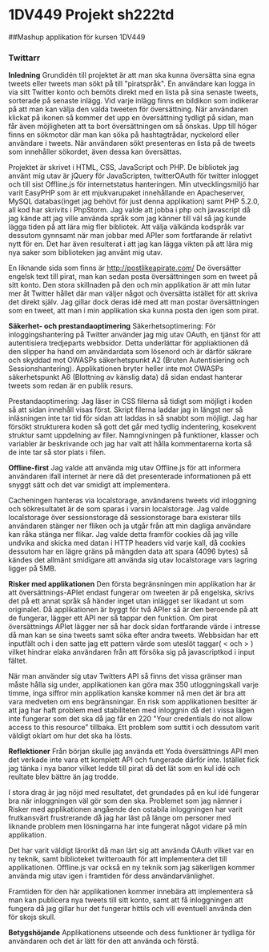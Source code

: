 # 1DV449 Projekt sh222td 

##Mashup applikation för kursen 1DV449

### Twittarr

<strong>Inledning</strong>
Grundidén till projektet är att man ska kunna översätta sina egna tweets eller tweets man sökt på till "piratspråk". En användare kan logga in via sitt Twitter konto och bemöts direkt med en lista på sina senaste tweets, sorterade på senaste inlägg. Vid varje inlägg finns en bildikon som indikerar på att man kan välja den valda tweeten för översättning. När användaren klickat på ikonen så kommer det upp en översättning tydligt på sidan, man får även möjligheten att ta bort översättningen om så önskas. Upp till höger finns en sökmotor där man kan söka på hashtagtrådar, nyckelord eller användare i tweets. När användaren sökt presenteras en lista på de tweets som innehåller sökordet, även dessa kan översättas.

Projektet är skrivet i HTML, CSS, JavaScript och PHP. De bibliotek jag använt mig utav är jQuery för JavaScripten, twitterOAuth för twitter inlogget och till sist Offline.js för internetstatus hanteringen. Min utvecklingsmiljö har varit EasyPHP som är ett mjukvarupaket innehållande en Apacheserver, MySQL databas(inget jag behövt för just denna applikation) samt PHP 5.2.0, all kod har skrivits i PhpStorm. Jag valde att jobba i php och javascript då jag kände att jag ville använda språk som jag känner till väl så jag kunde lägga tiden på att lära mig fler bibliotek. Att välja välkända kodspråk var dessutom gynnsamt när man jobbar med APIer som fortfarande är relativt nytt för en. Det har även resulterat i att jag kan lägga vikten på att lära mig nya saker som biblioteken jag använt mig utav.

En liknande sida som finns är http://postlikeapirate.com/ De översätter engelsk text till pirat, man kan sedan posta översättningen som en tweet på sitt konto. Den stora skillnaden på den och min applikation är att min lutar mer åt Twitter hållet där man väljer något och översätta istället för att skriva det direkt själv. Jag gillar dock deras idé med att man postar översättningen som en tweet, att man i min applikation ska kunna posta den igen som pirat. 

<strong>Säkerhet- och prestandaoptimering</strong>
Säkerhetsoptimering: För inloggingshantering på Twitter använder jag mig utav OAuth, en tjänst för att autentisiera tredjeparts webbsidor. Detta underlättar för appliaktionen då den slipper ha hand om användardata som lösenord och är därför säkrare och skyddad mot OWASPs säkerhetspunkt A2 (Bruten Autentisiering och Sessionshantering). Applikationen bryter heller inte mot OWASPs säkerhetspunkt A6 (Blottning av känslig data) då sidan endast hanterar tweets som redan är en publik resurs.

Prestandaoptimering: Jag läser in CSS filerna så tidigt som möjligt i koden så att sidan innehåll visas först. Skript filerna laddar jag in längst ner så inläsningen inte tar tid för sidan att laddas in så snabbt som möjligt. 
Jag har försökt strukturera koden så gott det går med tydlig indentering, kosekvent struktur samt uppdelning av filer. Namngivningen på funktioner, klasser och variabler är beskrivande och jag har valt att hålla kommentarerna korta så de inte tar så stor plats i filen.

<strong>Offline-first</strong>
Jag valde att använda mig utav Offline.js för att informera användaren ifall internet är nere då det presenterade informationen på ett snyggt sätt och det var smidigt att implementera.

Cacheningen hanteras via localstorage, användarens tweets vid inloggning och sökresultatet är de som sparas i varsin localstorage. Jag valde localstorage över sessionstorage då sessionstorage bara existerar tills användaren stänger ner fliken och ja utgår från att min dagliga användare kan råka stänga ner flikar. Jag valde detta framför cookies då jag ville undvika and skicka med datan i HTTP headers vid varje kall, då cookies dessutom har en lägre gräns på mängden data att spara (4096 bytes) så kändes det allmänt smidigare att använda sig utav localstorage vars lagring ligger på 5MB.

<strong>Risker med applikationen</strong>
Den första begränsningen min applikation har är att översättnings-APIet endast fungerar om tweeten är på engelska, skrivs det på ett annat språk så händer inget utan inlägget ser likadant ut som originalet.
Då applikationen är byggt för två APIer så är den beroende på att de fungerar, lägger ett API ner så tappar den funktion. Om pirat översättnings APIet lägger ner så har dock sidan fortfarande värde i intresse då man kan se sina tweets samt söka efter andra tweets.
Webbsidan har ett inputfält och i den satte jag ett pattern värde som uteslöt taggar( < och > ) vilket hindrar elaka användaren från att försöka sig på javascriptkod i input fältet.

När man använder sig utav Twitters API så finns det vissa gränser man måste hålla sig under, applikationen kan göra max 350 utloggningskall varje timme, inga siffror min applikation kanske kommer nå men det är bra att vara medveten om ens begränsningar.
En risk som applikationen besitter är att jag har haft problem med stabiliteten med inloggnin då det i vissa lägen inte fungerar som det ska då jag får en 220 "Your credentials do not allow access to this resource" tillbaka. Ett problem som suttit i och dessutom varit väldigt oklart om hur det ska ha lösts.

<strong>Reflektioner</strong>
Från början skulle jag använda ett Yoda översättnings API men det verkade inte vara ett komplett API och fungerade därför inte. Istället fick jag tänka i nya banor vilket ledde till pirat då det lät som en kul idé och reultate blev bättre än jag trodde.

I stora drag är jag nöjd med resultatet, det grundades på en kul idé fungerar bra när inloggningen väl gör som den ska. Problemet som jag nämner i Risker med applikationen angående den ostabila inloggningen har varit frutkansvärt frustrerande då jag har läst på länge om personer med liknande problem men lösningarna har inte fungerat något vidare på min applikation. 

Det har varit väldigt lärorikt då man lärt sig att använda OAuth vilket var en ny teknik, samt biblioteket twitteroauth för att implementera det till applikationen. Offline.js var också en ny teknik som jag säkerligen kommer använda mig utav igen i framtiden för dess användarvänlighet. 

Framtiden för den här applikationen kommer innebära att implementera så man kan publicera nya tweets till sitt konto, samt att få inloggningen att fungera då jag gillar hur det fungerar hittils och vill eventuell använda den för skojs skull.

<strong>Betygshöjande</strong>
Applikationens utseende och dess funktioner är tydliga för användaren och det är lätt för den att använda och förstå. 


